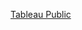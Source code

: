 [Tableau Public](https://public.tableau.com/views/Task-5_16004467847300/Dashboard1?:language=en&:display_count=y&publish=yes&:origin=viz_share_link)

